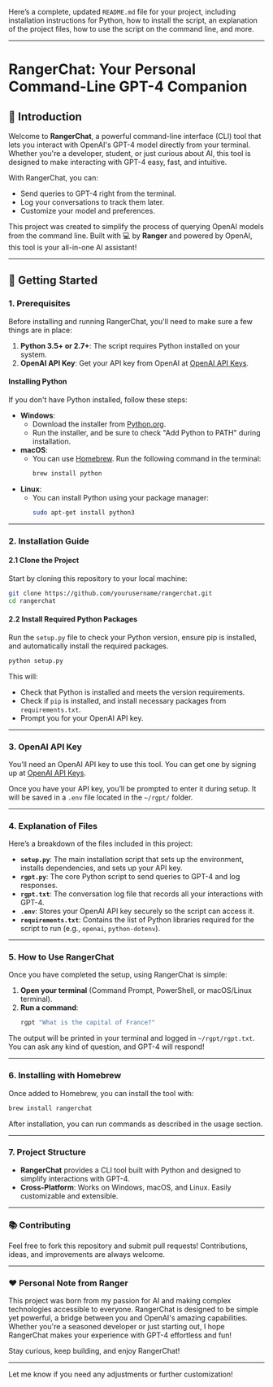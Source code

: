 
Here’s a complete, updated `README.md` file for your project, including installation instructions for Python, how to install the script, an explanation of the project files, how to use the script on the command line, and more.

---

# RangerChat: Your Personal Command-Line GPT-4 Companion

## 💬 Introduction

Welcome to **RangerChat**, a powerful command-line interface (CLI) tool that lets you interact with OpenAI's GPT-4 model directly from your terminal. Whether you're a developer, student, or just curious about AI, this tool is designed to make interacting with GPT-4 easy, fast, and intuitive.

With RangerChat, you can:

- Send queries to GPT-4 right from the terminal.
- Log your conversations to track them later.
- Customize your model and preferences.

This project was created to simplify the process of querying OpenAI models from the command line. Built with 💻 by **Ranger** and powered by OpenAI, this tool is your all-in-one AI assistant!

---

## 🚀 Getting Started

### 1. **Prerequisites**

Before installing and running RangerChat, you'll need to make sure a few things are in place:

1. **Python 3.5+ or 2.7+**: The script requires Python installed on your system.
2. **OpenAI API Key**: Get your API key from OpenAI at [OpenAI API Keys](https://platform.openai.com/account/api-keys).

#### Installing Python

If you don't have Python installed, follow these steps:

- **Windows**:
  - Download the installer from [Python.org](https://www.python.org/downloads/).
  - Run the installer, and be sure to check "Add Python to PATH" during installation.
- **macOS**:
  - You can use [Homebrew](https://brew.sh/). Run the following command in the terminal:
    ```bash
    brew install python
    ```
- **Linux**:
  - You can install Python using your package manager:
    ```bash
    sudo apt-get install python3
    ```

---

### 2. **Installation Guide**

#### 2.1 Clone the Project

Start by cloning this repository to your local machine:

```bash
git clone https://github.com/yourusername/rangerchat.git
cd rangerchat
```

#### 2.2 Install Required Python Packages

Run the `setup.py` file to check your Python version, ensure pip is installed, and automatically install the required packages.

```bash
python setup.py
```

This will:

- Check that Python is installed and meets the version requirements.
- Check if `pip` is installed, and install necessary packages from `requirements.txt`.
- Prompt you for your OpenAI API key.

---

### 3. **OpenAI API Key**

You’ll need an OpenAI API key to use this tool. You can get one by signing up at [OpenAI API Keys](https://platform.openai.com/account/api-keys).

Once you have your API key, you’ll be prompted to enter it during setup. It will be saved in a `.env` file located in the `~/rgpt/` folder.

---

### 4. **Explanation of Files**

Here’s a breakdown of the files included in this project:

- **`setup.py`**: The main installation script that sets up the environment, installs dependencies, and sets up your API key.
- **`rgpt.py`**: The core Python script to send queries to GPT-4 and log responses.
- **`rgpt.txt`**: The conversation log file that records all your interactions with GPT-4.
- **`.env`**: Stores your OpenAI API key securely so the script can access it.
- **`requirements.txt`**: Contains the list of Python libraries required for the script to run (e.g., `openai`, `python-dotenv`).

---

### 5. **How to Use RangerChat**

Once you have completed the setup, using RangerChat is simple:

1. **Open your terminal** (Command Prompt, PowerShell, or macOS/Linux terminal).
2. **Run a command**:
   ```bash
   rgpt "What is the capital of France?"
   ```

The output will be printed in your terminal and logged in `~/rgpt/rgpt.txt`. You can ask any kind of question, and GPT-4 will respond!

---

### 6. **Installing with Homebrew**

Once added to Homebrew, you can install the tool with:

```bash
brew install rangerchat
```

After installation, you can run commands as described in the usage section.

---

### 7. **Project Structure**

- **RangerChat** provides a CLI tool built with Python and designed to simplify interactions with GPT-4.
- **Cross-Platform**: Works on Windows, macOS, and Linux. Easily customizable and extensible.

---

### 📚 **Contributing**

Feel free to fork this repository and submit pull requests! Contributions, ideas, and improvements are always welcome.

---

### ❤️ **Personal Note from Ranger**

This project was born from my passion for AI and making complex technologies accessible to everyone. RangerChat is designed to be simple yet powerful, a bridge between you and OpenAI's amazing capabilities. Whether you're a seasoned developer or just starting out, I hope RangerChat makes your experience with GPT-4 effortless and fun!

Stay curious, keep building, and enjoy RangerChat!

---

Let me know if you need any adjustments or further customization!
